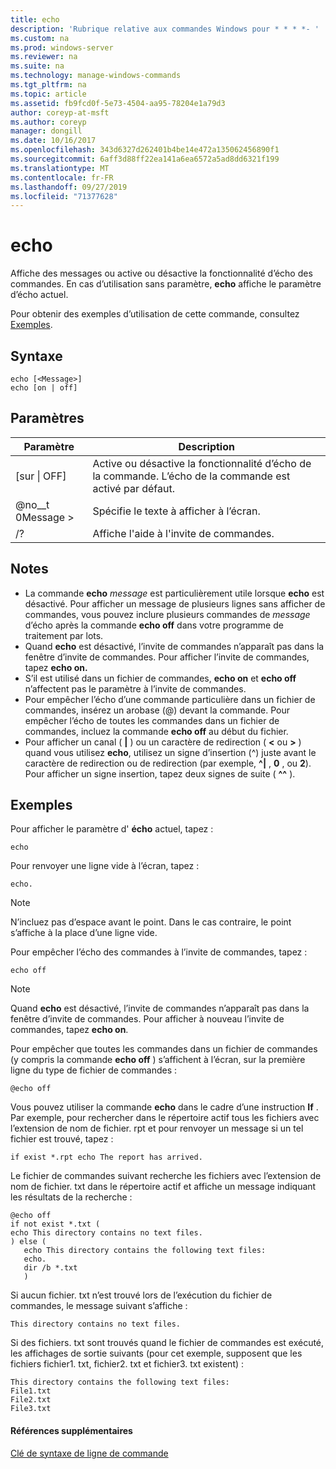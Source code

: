 ```yaml
---
title: echo
description: 'Rubrique relative aux commandes Windows pour * * * *- '
ms.custom: na
ms.prod: windows-server
ms.reviewer: na
ms.suite: na
ms.technology: manage-windows-commands
ms.tgt_pltfrm: na
ms.topic: article
ms.assetid: fb9fcd0f-5e73-4504-aa95-78204e1a79d3
author: coreyp-at-msft
ms.author: coreyp
manager: dongill
ms.date: 10/16/2017
ms.openlocfilehash: 343d6327d262401b4be14e472a135062456890f1
ms.sourcegitcommit: 6aff3d88ff22ea141a6ea6572a5ad8dd6321f199
ms.translationtype: MT
ms.contentlocale: fr-FR
ms.lasthandoff: 09/27/2019
ms.locfileid: "71377628"
---
```

# <a name="echo"></a>echo



Affiche des messages ou active ou désactive la fonctionnalité d’écho des commandes. En cas d’utilisation sans paramètre, **echo** affiche le paramètre d’écho actuel.

Pour obtenir des exemples d’utilisation de cette commande, consultez [Exemples](#examples).

## <a name="syntax"></a>Syntaxe

```
echo [<Message>]
echo [on | off]
```

## <a name="parameters"></a>Paramètres

|Paramètre|Description|
|---------|-----------|
|[sur \| OFF]|Active ou désactive la fonctionnalité d’écho de la commande. L’écho de la commande est activé par défaut.|
|@no__t 0Message >|Spécifie le texte à afficher à l’écran.|
|/?|Affiche l'aide à l'invite de commandes.|

## <a name="remarks"></a>Notes

-   La commande **echo** *message* est particulièrement utile lorsque **echo** est désactivé. Pour afficher un message de plusieurs lignes sans afficher de commandes, vous pouvez inclure plusieurs commandes de *message* d’écho après la commande **echo off** dans votre programme de traitement par lots.
-   Quand **echo** est désactivé, l’invite de commandes n’apparaît pas dans la fenêtre d’invite de commandes. Pour afficher l’invite de commandes, tapez **echo on.**
-   S’il est utilisé dans un fichier de commandes, **echo on** et **echo off** n’affectent pas le paramètre à l’invite de commandes.
-   Pour empêcher l’écho d’une commande particulière dans un fichier de commandes, insérez un arobase (@) devant la commande. Pour empêcher l’écho de toutes les commandes dans un fichier de commandes, incluez la commande **echo off** au début du fichier.
-   Pour afficher un canal ( **|** ) ou un caractère de redirection ( **<** ou **>** ) quand vous utilisez **echo**, utilisez un signe d’insertion (^) juste avant le caractère de redirection ou de redirection (par exemple, **^|** , **0** , ou **2**). Pour afficher un signe insertion, tapez deux signes de suite ( **^^** ).

## <a name="examples"></a>Exemples

Pour afficher le paramètre d' **écho** actuel, tapez :

```
echo
```

Pour renvoyer une ligne vide à l’écran, tapez :

```
echo.
```

> [!NOTE]
> N’incluez pas d’espace avant le point. Dans le cas contraire, le point s’affiche à la place d’une ligne vide.

Pour empêcher l’écho des commandes à l’invite de commandes, tapez :

```
echo off 
```

> [!NOTE]
> Quand **echo** est désactivé, l’invite de commandes n’apparaît pas dans la fenêtre d’invite de commandes. Pour afficher à nouveau l’invite de commandes, tapez **echo on**.

Pour empêcher que toutes les commandes dans un fichier de commandes (y compris la commande **echo off** ) s’affichent à l’écran, sur la première ligne du type de fichier de commandes :

```
@echo off
```

Vous pouvez utiliser la commande **echo** dans le cadre d’une instruction **If** . Par exemple, pour rechercher dans le répertoire actif tous les fichiers avec l’extension de nom de fichier. rpt et pour renvoyer un message si un tel fichier est trouvé, tapez :

```
if exist *.rpt echo The report has arrived.
```

Le fichier de commandes suivant recherche les fichiers avec l’extension de nom de fichier. txt dans le répertoire actif et affiche un message indiquant les résultats de la recherche :

```
@echo off
if not exist *.txt (
echo This directory contains no text files.
) else (
   echo This directory contains the following text files:
   echo.
   dir /b *.txt
   )
```

Si aucun fichier. txt n’est trouvé lors de l’exécution du fichier de commandes, le message suivant s’affiche :

```
This directory contains no text files.
```

Si des fichiers. txt sont trouvés quand le fichier de commandes est exécuté, les affichages de sortie suivants (pour cet exemple, supposent que les fichiers fichier1. txt, fichier2. txt et fichier3. txt existent) :

```
This directory contains the following text files:
File1.txt
File2.txt
File3.txt
```

#### <a name="additional-references"></a>Références supplémentaires

[Clé de syntaxe de ligne de commande](command-line-syntax-key.md)
